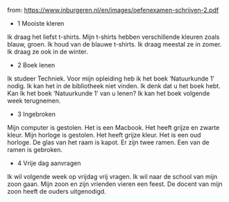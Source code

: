 from: https://www.inburgeren.nl/en/images/oefenexamen-schrijven-2.pdf

- 1 Mooiste kleren

Ik draag het liefst t-shirts. Mijn t-shirts hebben verschillende kleuren zoals blauw, groen.
Ik houd van de blauwe t-shirts.
Ik draag meestal ze in zomer. Ik draag ze ook in de winter.

- 2 Boek lenen

Ik studeer Techniek. Voor mijn opleiding heb ik het boek ‘Natuurkunde 1’ nodig.
Ik kan het in de bibliotheek niet vinden. Ik denk dat u het boek hebt.
Kan Ik het boek ‘Natuurkunde 1’ van u lenen?
Ik kan het boek volgende week terugnemen.

- 3 Ingebroken

Mijn computer is gestolen. Het is een Macbook. Het heeft grijze en zwarte kleur.
Mijn horloge is gestolen. Het heeft grijze kleur. Het is een oud horloge.
De glas van het raam is kapot. Er zijn twee ramen. Een van de ramen is gebroken.

- 4 Vrije dag aanvragen

Ik wil volgende week op vrijdag vrij vragen. Ik wil naar de school van mijn zoon gaan.
Mijn zoon en zijn vrienden vieren een feest. De docent van mijn zoon heeft de ouders uitgenodigd.
